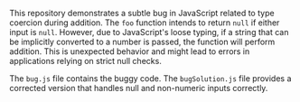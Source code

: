 This repository demonstrates a subtle bug in JavaScript related to type coercion during addition.  The `foo` function intends to return `null` if either input is `null`. However, due to JavaScript's loose typing, if a string that can be implicitly converted to a number is passed, the function will perform addition.  This is unexpected behavior and might lead to errors in applications relying on strict null checks.

The `bug.js` file contains the buggy code. The `bugSolution.js` file provides a corrected version that handles null and non-numeric inputs correctly.